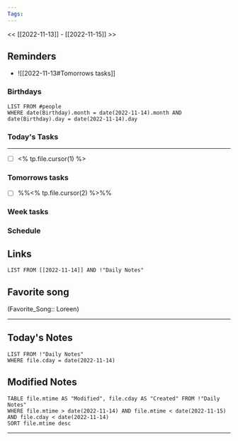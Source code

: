 ```yaml
---
Tags:
---
```

<< [[2022-11-13]] - [[2022-11-15]] >>
## Reminders
- ![[2022-11-13#Tomorrows tasks]]
### Birthdays
```dataview
LIST FROM #people 
WHERE date(Birthday).month = date(2022-11-14).month AND date(Birthday).day = date(2022-11-14).day

```
### Today's Tasks
---
- [ ] <% tp.file.cursor(1) %>



### Tomorrows tasks
- [ ] %%<% tp.file.cursor(2) %>%%
### Week tasks
### Schedule

## Links
```dataview
LIST FROM [[2022-11-14]] AND !"Daily Notes"
```
## Favorite song
(Favorite_Song:: Loreen)
___
## Today's Notes
```dataview
LIST FROM !"Daily Notes"
WHERE file.cday = date(2022-11-14)
```
## Modified Notes
```dataview
TABLE file.mtime AS "Modified", file.cday AS "Created" FROM !"Daily Notes" 
WHERE file.mtime > date(2022-11-14) AND file.mtime < date(2022-11-15) AND file.cday < date(2022-11-14)
SORT file.mtime desc
```
___

